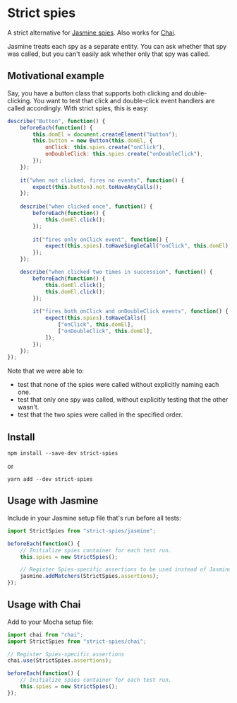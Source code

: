 # Strict spies

A strict alternative for [Jasmine spies][]. Also works for [Chai][].

Jasmine treats each spy as a separate entity.
You can ask whether that spy was called, but you can't easily ask whether only that spy was called.


## Motivational example

Say, you have a button class that supports both clicking and double-clicking.
You want to test that click and double-click event handlers are called accordingly.
With strict spies, this is easy:

```js
describe("Button", function() {
    beforeEach(function() {
        this.domEl = document.createElement("button");
        this.button = new Button(this.domEl, {
            onClick: this.spies.create("onClick"),
            onDoubleClick: this.spies.create("onDoubleClick"),
        });
    });
    
    it("when not clicked, fires no events", function() {
        expect(this.button).not.toHaveAnyCalls();
    });
    
    describe("when clicked once", function() {
        beforeEach(function() {
            this.domEl.click();
        });
        
        it("fires only onClick event", function() {
            expect(this.spies).toHaveSingleCall("onClick", this.domEl);
        });
    });

    describe("when clicked two times in succession", function() {
        beforeEach(function() {
            this.domEl.click();
            this.domEl.click();
        });
        
        it("fires both onClick and onDoubleClick events", function() {
            expect(this.spies).toHaveCalls([
                ["onClick", this.domEl],
                ["onDoubleClick", this.domEl],
            ]);
        });
    });
});
```

Note that we were able to:

- test that none of the spies were called without explicitly naming each one.
- test that only one spy was called, without explicitly testing that the other wasn't.
- test that the two spies were called in the specified order.

## Install

    npm install --save-dev strict-spies

or

    yarn add --dev strict-spies

## Usage with Jasmine

Include in your Jasmine setup file that's run before all tests:

```js
import StrictSpies from "strict-spies/jasmine";

beforeEach(function() {
    // Initialize spies container for each test run.
    this.spies = new StrictSpies();

    // Register Spies-specific assertions to be used instead of Jasmine built-in spy-assertions
    jasmine.addMatchers(StrictSpies.assertions);
});
```

## Usage with Chai

Add to your Mocha setup file:

```js
import chai from "chai";
import StrictSpies from "strict-spies/chai";

// Register Spies-specific assertions
chai.use(StrictSpies.assertions);

beforeEach(function() {
    // Initialize spies container for each test run.
    this.spies = new StrictSpies();
});
```


[Jasmine spies]: https://jasmine.github.io/2.5/introduction#section-Spies
[Chai]: http://chaijs.com/

